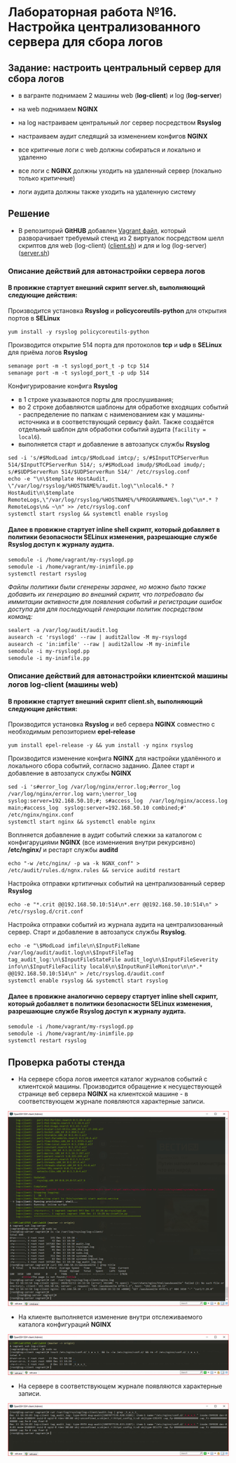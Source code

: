 # Лабораторная работа №16. Настройка централизованного сервера для сбора логов

[img1]: https://github.com/alexeybobovsky/OTUS_Lab/blob/master/lab16/img/scr1.PNG "" 
[img2]: https://github.com/alexeybobovsky/OTUS_Lab/blob/master/lab16/img/scr2.PNG "" 
[img3]: https://github.com/alexeybobovsky/OTUS_Lab/blob/master/lab16/img/scr3.PNG "" 

## Задание: настроить центральный сервер для сбора логов

* в вагранте поднимаем 2 машины web (**log-client**) и log (**log-server**)
* на web поднимаем **NGINX**
* на log настраиваем центральный лог сервер посредством **Rsyslog**
* настраиваем аудит следящий за изменением конфигов **NGINX**

* все критичные логи с web должны собираться и локально и удаленно
* все логи с **NGINX** должны уходить на удаленный сервер (локально только критичные)
* логи аудита должны также уходить на удаленную систему

## Решение

* В репозиторий **GitHUB** добавлен [Vagrant файл](https://github.com/alexeybobovsky/OTUS_Lab/blob/master/lab16/Vagrantfile),  который  разворачивает требуемый стенд из 2 виртуалок посредством шелл скриптов 
для web (log-client)  ([client.sh](https://github.com/alexeybobovsky/OTUS_Lab/blob/master/lab16/client.sh)) и для и log (log-server) ([server.sh](https://github.com/alexeybobovsky/OTUS_Lab/blob/master/lab16/server.sh))

### Описание действий для автонастройки сервера логов 

#### В провижне стартует внешний скрипт **server.sh**, выполняющий следующие действия:

Производится установка **Rsyslog** и **policycoreutils-python** для открытия портов в **SELinux**

```
yum install -y rsyslog policycoreutils-python 
```

Производится открытие 514 порта для протоколов **tcp** и **udp** в **SELinux** для приёма логов **Rsyslog** 

```
semanage port -m -t syslogd_port_t -p tcp 514
semanage port -m -t syslogd_port_t -p udp 514
```

Конфигурирование конфига **Rsyslog** 
* в 1 строке указываются  порты для прослушивания; 
* во 2 строке добавляются шаблоны для обработке входящих событий - распределение по папкам с наименованием как у машины-источника и в соответствующий сервису файл. Также создаётся отдельный шаблон для обработки событий аудита (```facility = local6```).
* выполняется старт и добавление в автозапуск службы **Rsyslog** 

```
sed -i 's/#$ModLoad imtcp/$ModLoad imtcp/; s/#$InputTCPServerRun 514/$InputTCPServerRun 514/; s/#$ModLoad imudp/$ModLoad imudp/; s/#$UDPServerRun 514/$UDPServerRun 514/' /etc/rsyslog.conf
echo -e "\n\$template HostAudit, \"/var/log/rsyslog/%HOSTNAME%/audit.log\"\nlocal6.* ?HostAudit\n\$template RemoteLogs,\"/var/log/rsyslog/%HOSTNAME%/%PROGRAMNAME%.log\"\n*.* ?RemoteLogs\n& ~\n" >> /etc/rsyslog.conf
systemctl start rsyslog && systemctl enable rsyslog
```

#### Далее в провижне стартует inline shell скрипт, который добавляет  в политики безопасности  **SELinux** изменения, разрешающие службе **Rsyslog** доступ к журналу аудита. 

```
semodule -i /home/vagrant/my-rsyslogd.pp
semodule -i /home/vagrant/my-inimfile.pp
systemctl restart rsyslog 
```

*Файлы политики были сгенерены заранее, но можно было также добавить их генерацию во внешний скрипт, что потребовало бы иммитации активности для появления событий и регистрации ошибок доступа для для последующей генерации политик посредством команд:*

```
sealert -a /var/log/audit/audit.log
ausearch -c 'rsyslogd' --raw | audit2allow -M my-rsyslogd
ausearch -c 'in:imfile' --raw | audit2allow -M my-inimfile
semodule -i my-rsyslogd.pp
semodule -i my-inimfile.pp
```	

### Описание действий для автонастройки клиентской машины логов **log-client** (машины web)

#### В провижне стартует внешний скрипт **client.sh**, выполняющий следующие действия:

Производится установка **Rsyslog** и веб сервера **NGINX** совместно с необходимым репозиторием **epel-release**

```
yum install epel-release -y && yum install -y nginx rsyslog 
```

Производится изменение конфига **NGINX** для настройки удалённого и локального сбора событий, согласно заданию. Далее старт и добавление в автозапуск службы **NGINX**

```
sed -i 's#error_log /var/log/nginx/error.log;#error_log /var/log/nginx/error.log warn;\nerror_log syslog:server=192.168.50.10;#; s#access_log  /var/log/nginx/access.log  main;#access_log  syslog:server=192.168.50.10 combined;#' /etc/nginx/nginx.conf
systemctl start nginx && systemctl enable nginx 
```	

Воплняется добавление в аудит событий слежки за каталогом с конфигаруциями **NGINX** (все измениения внутри рекурсивно) **/etc/nginx/** и рестарт службы **auditd**

```	
echo "-w /etc/nginx/ -p wa -k NGNX_conf" > /etc/audit/rules.d/ngnx.rules && service auditd restart
```	

Настройка отправки кртитичных событий на централизованный сервер **Rsyslog** 

```
echo -e "*.crit @@192.168.50.10:514\n*.err @@192.168.50.10:514\n" > /etc/rsyslog.d/crit.conf 
```

Настройка отправки событий из журнала аудита  на централизованный сервер. Старт и добавление в автозапуск службы **Rsyslog**.
 
```
echo -e "\$ModLoad imfile\n\$InputFileName /var/log/audit/audit.log\n\$InputFileTag tag_audit_log:\n\$InputFileStateFile audit_log\n\$InputFileSeverity info\n\$InputFileFacility local6\n\$InputRunFileMonitor\n\n*.*   @@192.168.50.10:514\n" > /etc/rsyslog.d/audit.conf 
systemctl enable rsyslog && systemctl start rsyslog
```

#### Далее в провижне аналогично серверу стартует inline shell скрипт, который добавляет  в политики безопасности  **SELinux** изменения, разрешающие службе **Rsyslog** доступ к журналу аудита. 

```
semodule -i /home/vagrant/my-rsyslogd.pp
semodule -i /home/vagrant/my-inimfile.pp
systemctl restart rsyslog 
```

## Проверка работы стенда

* На сервере сбора логов имеется каталог журналов событий с клиентской машины. Производится обращение к несуществующей странице веб сервера **NGINX** на клиентской машине - в соответствующем журнале появляются характерные записи.

![Проверка наличия журналов на сервере и NGINX][img1]

* На клиенте выполняется изменение внутри отслеживаемого каталога конфигураций **NGINX**

![Изменение конфигурации NGINX][img2]

* На сервере в соответствующем журнале появляются характерные записи.

![Фиксация событий изменения конфигурации NGINX][img3]